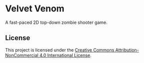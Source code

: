 # Velvet Venom

A fast-paced 2D top-down zombie shooter game.


## License

This project is licensed under the
[Creative Commons Attribution-NonCommercial 4.0 International License](LICENSE).
